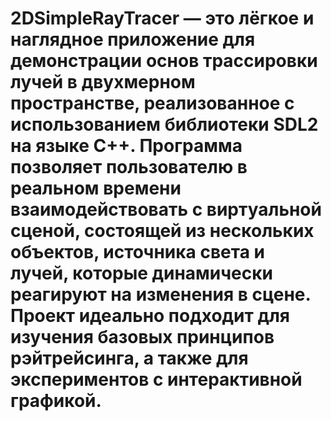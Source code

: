 # 2DSimpleRayTracer — это лёгкое и наглядное приложение для демонстрации основ трассировки лучей в двухмерном пространстве, реализованное с использованием библиотеки SDL2 на языке C++. Программа позволяет пользователю в реальном времени взаимодействовать с виртуальной сценой, состоящей из нескольких объектов, источника света и лучей, которые динамически реагируют на изменения в сцене. Проект идеально подходит для изучения базовых принципов рэйтрейсинга, а также для экспериментов с интерактивной графикой.
